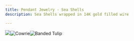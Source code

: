 ```yaml
---
title: Pendant Jewelry - Sea Shells
description: Sea Shells wrapped in 14K gold filled wire

---
```

![](/assets/img/img_7694.jpeg)![](/assets/img/img_7693.jpeg "Cowrie")![](/assets/img/img_7695.jpeg "Banded Tulip")